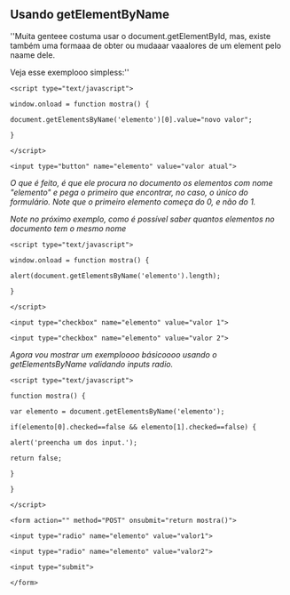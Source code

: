 ## Usando getElementByName

''Muita genteee costuma usar o document.getElementById, mas, existe também uma formaaa de obter ou mudaaar vaaalores de um element pelo naame dele.

Veja esse exemplooo simpless:''

    <script type="text/javascript">
    window.onload = function mostra() {
    document.getElementsByName('elemento')[0].value="novo valor";
    }
    </script>
    <input type="button" name="elemento" value="valor atual">

*O que é feito, é que ele procura no documento os elementos com nome "elemento" e pega o primeiro que encontrar, no caso, o único do formulário. Note que o primeiro elemento começa do 0, e não do 1.*

*Note no próximo exemplo, como é possível saber quantos elementos no documento tem o mesmo nome*

    <script type="text/javascript">
    window.onload = function mostra() {
    alert(document.getElementsByName('elemento').length);
    }
    </script>
    <input type="checkbox" name="elemento" value="valor 1">
    <input type="checkbox" name="elemento" value="valor 2">

*Agora vou mostrar um exemploooo básicoooo usando o getElementsByName validando inputs radio.*

    <script type="text/javascript">
    function mostra() {
    var elemento = document.getElementsByName('elemento');
    if(elemento[0].checked==false && elemento[1].checked==false) {
    alert('preencha um dos input.');
    return false;
    }
    }
    </script>
    <form action="" method="POST" onsubmit="return mostra()">
    <input type="radio" name="elemento" value="valor1">
    <input type="radio" name="elemento" value="valor2">
    <input type="submit">
    </form>
